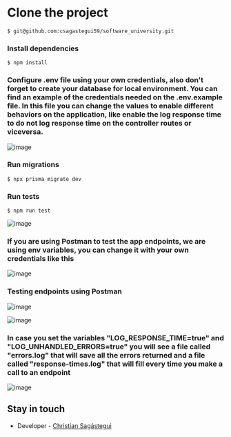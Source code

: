 # Clone the project 
~~~
$ git@github.com:csagastegui59/software_university.git
~~~

### Install dependencies  
~~~
$ npm install
~~~

### Configure .env file using your own credentials, also don't forget to create your database for local environment. You can find an example of the credentials needed on the .env.example file. In this file you can change the values to enable different behaviors on the application, like enable the log response time to do not log response time on the controller routes or viceversa.
![image](https://github.com/csagastegui59/software_university/assets/45051315/6812a338-0b87-4bb3-91f0-5ff09a44bb42)

### Run migrations
~~~
$ npx prisma migrate dev
~~~

### Run tests

~~~
$ npm run test
~~~

![image](https://github.com/csagastegui59/software_university/assets/45051315/92a30e6e-efd4-4f68-b6f0-82c5def2d3d4)

### If you are using Postman to test the app endpoints, we are using env variables, you can change it with your own credentials like this
![image](https://github.com/csagastegui59/software_university/assets/45051315/e28a3650-e603-477b-93a1-f5e4b94648bc)

### Testing endpoints using Postman
![image](https://github.com/csagastegui59/software_university/assets/45051315/7e4f64d4-7444-4c3d-a432-1c16bb692145)

![image](https://github.com/csagastegui59/software_university/assets/45051315/f9c4d1d8-9f4d-4405-94e3-c39239633791)

### In case you set the variables "LOG_RESPONSE_TIME=true" and "LOG_UNHANDLED_ERRORS=true" you will see a file called "errors.log" that will save all the errors returned and a file called "response-times.log" that will fill every time you make a call to an endpoint
![image](https://github.com/csagastegui59/software_university/assets/45051315/649d8c5d-4ce8-4b3c-a9ef-4c7f544773d2)

## Stay in touch

- Developer - [Christian Sagástegui](https://github.com/csagastegui59)
